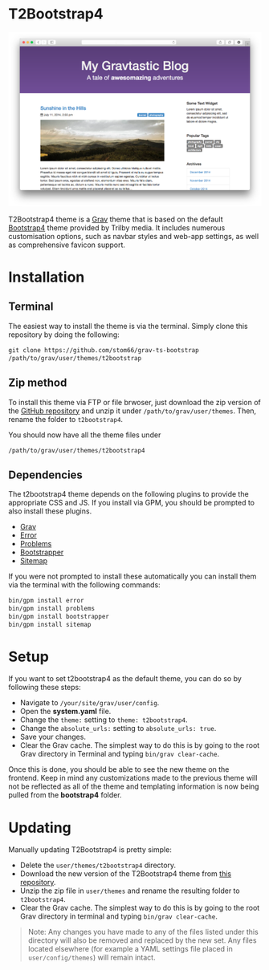 # T2Bootstrap4

![Bootstrap](assets/readme_1.png?classes=pull-right&col-3)

T2Bootstrap4 theme is a [Grav](http://github.com/getgrav/grav) theme that is based on the default [Bootstrap4](https://github.com/getgrav/grav-theme-bootstrap4) theme provided by Trilby media. It includes numerous customisation options, such as navbar styles and web-app settings, as well as comprehensive favicon support.

# Installation

## Terminal

The easiest way to install the theme is via the terminal. Simply clone this repository by doing the following:

	git clone https://github.com/stom66/grav-ts-bootstrap /path/to/grav/user/themes/t2bootstrap

## Zip method

To install this theme via FTP or file brwoser, just download the zip version of the [GitHub repository](https://github.com/stom66/grav-ts-bootstrap) and unzip it under `/path/to/grav/user/themes`. Then, rename the folder to `t2bootstrap4`.

You should now have all the theme files under

    /path/to/grav/user/themes/t2bootstrap4

## Dependencies

The t2bootstrap4 theme depends on the following plugins to provide the appropriate CSS and JS. If you install via GPM, you should be prompted to also install these plugins. 

* [Grav](http://github.com/getgrav/grav)
* [Error](https://github.com/getgrav/grav-theme-error) 
* [Problems](https://github.com/getgrav/grav-plugin-problems)
* [Bootstrapper](https://github.com/getgrav/grav-plugin-bootstrapper) 
* [Sitemap](https://github.com/getgrav/grav-plugin-sitemap)

If you were not prompted to install these automatically you can install them via the terminal with the following commands:

    bin/gpm install error
    bin/gpm install problems
    bin/gpm install bootstrapper
    bin/gpm install sitemap

# Setup

If you want to set t2bootstrap4 as the default theme, you can do so by following these steps:

* Navigate to `/your/site/grav/user/config`.
* Open the **system.yaml** file.
* Change the `theme:` setting to `theme: t2bootstrap4`.
* Change the `absolute_urls:` setting to `absolute_urls: true`.
* Save your changes.
* Clear the Grav cache. The simplest way to do this is by going to the root Grav directory in Terminal and typing `bin/grav clear-cache`.

Once this is done, you should be able to see the new theme on the frontend. Keep in mind any customizations made to the previous theme will not be reflected as all of the theme and templating information is now being pulled from the **bootstrap4** folder.



# Updating

Manually updating T2Bootstrap4 is pretty simple:

* Delete the `user/themes/t2bootstrap4` directory.
* Download the new version of the T2Bootstrap4 theme from [this repository](https://github.com/stom66/grav-ts-bootstrap).
* Unzip the zip file in `user/themes` and rename the resulting folder to `t2bootstrap4`.
* Clear the Grav cache. The simplest way to do this is by going to the root Grav directory in terminal and typing `bin/grav clear-cache`.

> Note: Any changes you have made to any of the files listed under this directory will also be removed and replaced by the new set. Any files located elsewhere (for example a YAML settings file placed in `user/config/themes`) will remain intact.